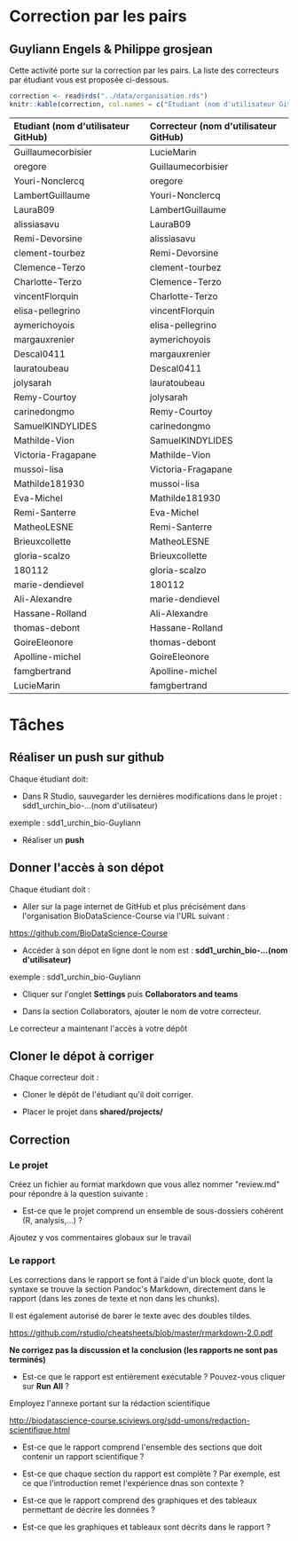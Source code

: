 <!-- README.md is generated from README.Rmd. Please edit that file -->
Correction par les pairs
========================

Guyliann Engels & Philippe grosjean
-----------------------------------

Cette activité porte sur la correction par les pairs. La liste des correcteurs par étudiant vous est proposée ci-dessous.

``` r
correction <- read$rds("../data/organisation.rds")
knitr::kable(correction, col.names = c("Etudiant (nom d'utilisateur GitHub)", "Correcteur (nom d'utilisateur GitHub)"))
```

| Etudiant (nom d'utilisateur GitHub) | Correcteur (nom d'utilisateur GitHub) |
|:------------------------------------|:--------------------------------------|
| Guillaumecorbisier                  | LucieMarin                            |
| oregore                             | Guillaumecorbisier                    |
| Youri-Nonclercq                     | oregore                               |
| LambertGuillaume                    | Youri-Nonclercq                       |
| LauraB09                            | LambertGuillaume                      |
| alissiasavu                         | LauraB09                              |
| Remi-Devorsine                      | alissiasavu                           |
| clement-tourbez                     | Remi-Devorsine                        |
| Clemence-Terzo                      | clement-tourbez                       |
| Charlotte-Terzo                     | Clemence-Terzo                        |
| vincentFlorquin                     | Charlotte-Terzo                       |
| elisa-pellegrino                    | vincentFlorquin                       |
| aymerichoyois                       | elisa-pellegrino                      |
| margauxrenier                       | aymerichoyois                         |
| Descal0411                          | margauxrenier                         |
| lauratoubeau                        | Descal0411                            |
| jolysarah                           | lauratoubeau                          |
| Remy-Courtoy                        | jolysarah                             |
| carinedongmo                        | Remy-Courtoy                          |
| SamuelKINDYLIDES                    | carinedongmo                          |
| Mathilde-Vion                       | SamuelKINDYLIDES                      |
| Victoria-Fragapane                  | Mathilde-Vion                         |
| mussoi-lisa                         | Victoria-Fragapane                    |
| Mathilde181930                      | mussoi-lisa                           |
| Eva-Michel                          | Mathilde181930                        |
| Remi-Santerre                       | Eva-Michel                            |
| MatheoLESNE                         | Remi-Santerre                         |
| Brieuxcollette                      | MatheoLESNE                           |
| gloria-scalzo                       | Brieuxcollette                        |
| 180112                              | gloria-scalzo                         |
| marie-dendievel                     | 180112                                |
| Ali-Alexandre                       | marie-dendievel                       |
| Hassane-Rolland                     | Ali-Alexandre                         |
| thomas-debont                       | Hassane-Rolland                       |
| GoireEleonore                       | thomas-debont                         |
| Apolline-michel                     | GoireEleonore                         |
| famgbertrand                        | Apolline-michel                       |
| LucieMarin                          | famgbertrand                          |

Tâches
======

Réaliser un push sur github
---------------------------

Chaque étudiant doit:

-   Dans R Studio, sauvegarder les dernières modifications dans le projet : sdd1\_urchin\_bio-...(nom d'utilisateur)

exemple : sdd1\_urchin\_bio-Guyliann

-   Réaliser un **push**

Donner l'accès à son dépot
--------------------------

Chaque étudiant doit :

-   Aller sur la page internet de GitHub et plus précisément dans l'organisation BioDataScience-Course via l'URL suivant :

<https://github.com/BioDataScience-Course>

-   Accéder à son dépot en ligne dont le nom est : **sdd1\_urchin\_bio-...(nom d'utilisateur)**

exemple : sdd1\_urchin\_bio-Guyliann

-   Cliquer sur l'onglet **Settings** puis **Collaborators and teams**

-   Dans la section Collaborators, ajouter le nom de votre correcteur.

Le correcteur a maintenant l'accès à votre dépôt

Cloner le dépot à corriger
--------------------------

Chaque correcteur doit :

-   Cloner le dépôt de l'étudiant qu'il doit corriger.

-   Placer le projet dans **shared/projects/**

Correction
----------

### Le projet

Créez un fichier au format markdown que vous allez nommer "review.md" pour répondre à la question suivante :

-   Est-ce que le projet comprend un ensemble de sous-dossiers cohérent (R, analysis,...) ?

Ajoutez y vos commentaires globaux sur le travail

### Le rapport

Les corrections dans le rapport se font à l'aide d'un block quote, dont la syntaxe se trouve la section Pandoc's Markdown, directement dans le rapport (dans les zones de texte et non dans les chunks).

Il est également autorisé de barer le texte avec des doubles tildes.

<https://github.com/rstudio/cheatsheets/blob/master/rmarkdown-2.0.pdf>

**Ne corrigez pas la discussion et la conclusion (les rapports ne sont pas terminés)**

-   Est-ce que le rapport est entièrement exécutable ? Pouvez-vous cliquer sur **Run All** ?

Employez l'annexe portant sur la rédaction scientifique

<http://biodatascience-course.sciviews.org/sdd-umons/redaction-scientifique.html>

-   Est-ce que le rapport comprend l'ensemble des sections que doit contenir un rapport scientifique ?

-   Est-ce que chaque section du rapport est complète ? Par exemple, est ce que l'introduction remet l'expérience dnas son contexte ?

-   Est-ce que le rapport comprend des graphiques et des tableaux permettant de décrire les données ?

-   Est-ce que les graphiques et tableaux sont décrits dans le rapport ?
